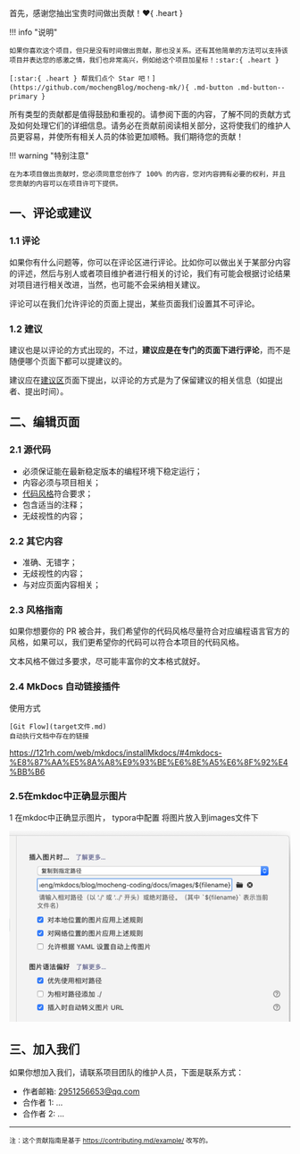 首先，感谢您抽出宝贵时间做出贡献！:heart:{ .heart }

!!! info "说明"

    如果你喜欢这个项目，但只是没有时间做出贡献，那也没关系。还有其他简单的方法可以支持该项目并表达您的感激之情，我们也非常高兴，例如给这个项目加星标！:star:{ .heart }
    
    [:star:{ .heart } 帮我们点个 Star 吧！](https://github.com/mochengBlog/mocheng-mk/){ .md-button .md-button--primary }

所有类型的贡献都是值得鼓励和重视的。请参阅下面的内容，了解不同的贡献方式及如何处理它们的详细信息。请务必在贡献前阅读相关部分，这将使我们的维护人员更容易，并使所有相关人员的体验更加顺畅。我们期待您的贡献！

!!! warning "特别注意"

    在为本项目做出贡献时，您必须同意您创作了 100% 的内容，您对内容拥有必要的权利，并且您贡献的内容可以在项目许可下提供。

## 一、评论或建议

### 1.1 评论

如果你有什么问题等，你可以在评论区进行评论。比如你可以做出关于某部分内容的评述，然后与别人或者项目维护者进行相关的讨论，我们有可能会根据讨论结果对项目进行相关改进，当然，也可能不会采纳相关建议。

评论可以在我们允许评论的页面上提出，某些页面我们设置其不可评论。

### 1.2 建议

建议也是以评论的方式出现的，不过，**建议应是在专门的页面下进行评论**，而不是随便哪个页面下都可以提建议的。

建议应在[建议区](Suggest.md)页面下提出，以评论的方式是为了保留建议的相关信息（如提出者、提出时间）。

## 二、编辑页面

### 2.1 源代码

-   必须保证能在最新稳定版本的编程环境下稳定运行；
-   内容必须与项目相关；
-   [代码风格](#风格指南)符合要求；
-   包含适当的注释；
-   无歧视性的内容；

### 2.2 其它内容

-   准确、无错字；
-   无歧视性的内容；
-   与对应页面内容相关；

### 2.3 风格指南

如果你想要你的 PR 被合并，我们希望你的代码风格尽量符合对应编程语言官方的风格，如果可以，我们更希望你的代码可以符合本项目的代码风格。

文本风格不做过多要求，尽可能丰富你的文本格式就好。



### 2.4 MkDocs 自动链接插件

使用方式



```
[Git Flow](target文件.md)
自动执行文档中存在的链接
```

https://121rh.com/web/mkdocs/installMkdocs/#4mkdocs-%E8%87%AA%E5%8A%A8%E9%93%BE%E6%8E%A5%E6%8F%92%E4%BB%B6



### 2.5在mkdoc中正确显示图片

1 在mkdoc中正确显示图片， typora中配置 将图片放入到images文件下



![image-20240826134409446](images/Contributing/image-20240826134409446.png)





## 三、加入我们

如果你想加入我们，请联系项目团队的维护人员，下面是联系方式：

-   作者邮箱: 2951256653@qq.com
-   合作者 1: ...
-   合作者 2: ...

---

<small>注：这个贡献指南是基于 https://contributing.md/example/ 改写的。</small>
